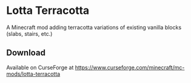 # Lotta Terracotta

A Minecraft mod adding terracotta variations of existing vanilla blocks (slabs, stairs, etc.)

## Download

Available on CurseForge at https://www.curseforge.com/minecraft/mc-mods/lotta-terracotta

